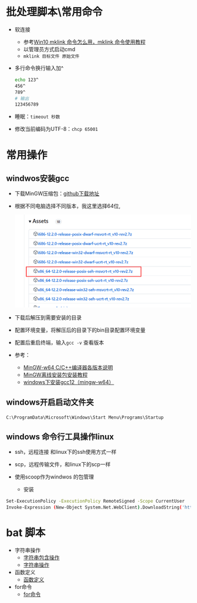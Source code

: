 # 批处理脚本\常用命令

* 软连接
  * 参考[Win10 mklink 命令怎么用，mklink 命令使用教程](https://www.icoa.cn/a/910.html)
  * 以管理员方式启动cmd
  * `mklink 目标文件 原始文件`

* 多行命令换行输入加^

  ```bash
  echo 123^
  456^
  789^
  # 输出
  123456789
  ```

* 睡眠：`timeout 秒数	`

* 修改当前编码为UTF-8：`chcp 65001`

# 常用操作

## windwos安装gcc

* 下载MinGW压缩包：[github下载地址](https://github.com/niXman/mingw-builds-binaries/releases)

* 根据不同电脑选择不同版本，我这里选择64位,

  ![](./imgs/QQ截图20230504111223.png)

* 下载后解压到需要安装的目录

* 配置环境变量，将解压后的目录下的bin目录配置环境变量

* 配置后重启终端，输入`gcc -v` 查看版本

* 参考：
  * [MinGW-w64 C/C++编译器各版本说明](https://blog.csdn.net/weixin_42880082/article/details/120097989)
  * [MinGW离线安装包安装教程](https://blog.csdn.net/m0_52733659/article/details/121527947)
  * [windows下安装gcc12（mingw-w64）](https://zhuanlan.zhihu.com/p/565370467)

## windows开启启动文件夹

`C:\ProgramData\Microsoft\Windows\Start Menu\Programs\Startup`

## windows 命令行工具操作linux

* ssh，远程连接 和linux下的ssh使用方式一样
* scp，远程传输文件，和linux下的scp一样

* 使用scoop作为windwos 的包管理
  * 安装

```bash
Set-ExecutionPolicy -ExecutionPolicy RemoteSigned -Scope CurrentUser
Invoke-Expression (New-Object System.Net.WebClient).DownloadString('https://get.scoop.sh')
```

# bat 脚本

* 字符串操作
  * [字符串包含操作](https://blog.csdn.net/tjcwt2011/article/details/120508290)
  * [字符串操作](https://blog.csdn.net/peng_cao/article/details/74170979)
* 函数定义
  * [函数定义]()
* for命令
  * [for命令](https://blog.csdn.net/weixin_43165135/article/details/127702841)